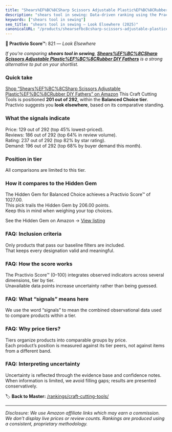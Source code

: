 ```yaml
---
title: "Shears%EF%BC%8CSharp Scissors Adjustable Plastic%EF%BC%8CRubber DlY Fathers"
description: "shears tool in sewing: Data-driven ranking using the Practivio Score™. Positioned by quality, value, demand, findability, momentum."
keywords: ["shears tool in sewing"]
seo_title: "shears tool in sewing — Look Elsewhere (2025)"
canonicalURL: "/products/shearsefbc8csharp-scissors-adjustable-plasticefbc8crubber-dly-fathers-B0BN3LJXJ3/"
---
```


**🚫 Practivio Score™:** 821 — _Look Elsewhere_


*If you're comparing **shears tool in sewing**, **[Shears%EF%BC%8CSharp Scissors Adjustable Plastic%EF%BC%8CRubber DlY Fathers](https://www.amazon.com/dp/B0BN3LJXJ3?tag=practivio-20)** is a strong alternative to put on your shortlist.*
### Quick take
[Shop “Shears%EF%BC%8CSharp Scissors Adjustable Plastic%EF%BC%8CRubber DlY Fathers” on Amazon](https://www.amazon.com/dp/B0BN3LJXJ3?tag=practivio-20)
This Craft Cutting Tools is positioned **201 out of 292**, within the **Balanced Choice tier**.  
Practivio suggests you **look elsewhere**, based on its comparative standing.

### What the signals indicate
Price: 129 out of 292 (top 45% lowest-priced).  
Reviews: 186 out of 292 (top 64% in review volume).  
Rating: 237 out of 292 (top 82% by star rating).  
Demand: 196 out of 292 (top 68% by buyer demand this month).

### Position in tier
All comparisons are limited to this tier.

### How it compares to the Hidden Gem
The Hidden Gem for Balanced Choice achieves a Practivio Score™ of 1027.00.  
This pick trails the Hidden Gem by 206.00 points.  
Keep this in mind when weighing your top choices.  

See the Hidden Gem on Amazon → [View listing](https://www.amazon.com/dp/B08139Y31N?tag=practivio-20)

### FAQ: Inclusion criteria
Only products that pass our baseline filters are included.  
That keeps every designation valid and meaningful.

### FAQ: How the score works
The Practivio Score™ (0–100) integrates observed indicators across several dimensions, tier by tier.  
Unavailable data points increase uncertainty rather than being guessed.

### FAQ: What “signals” means here
We use the word “signals” to mean the combined observational data used to compare products within a tier.

### FAQ: Why price tiers?
Tiers organize products into comparable groups by price.  
Each product’s position is measured against its tier peers, not against items from a different band.

### FAQ: Interpreting uncertainty
Uncertainty is reflected through the evidence base and confidence notes.  
When information is limited, we avoid filling gaps; results are presented conservatively.


🏷️ **Back to Master:** [/rankings/craft-cutting-tools/](/rankings/craft-cutting-tools/)

---
_Disclosure: We use Amazon affiliate links which may earn a commission. We don’t display live prices or review counts. Rankings are produced using a consistent, proprietary methodology._
